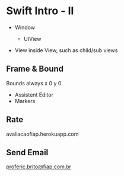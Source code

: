 # Swift Intro - II

- Window
	- UIView

- View inside View, such as child/sub views

## **Frame** & **Bound**

Bounds always x 0 y 0.

- Assistent Editor
- Markers

## Rate

avaliacaofiap.herokuapp.com

## Send Email
proferic.brito@fiap.com.br
